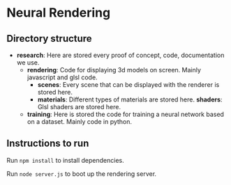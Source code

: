 # Neural Rendering

## Directory structure

* **research**: Here are stored every proof of concept, code, documentation we use.
  * **rendering**: Code for displaying 3d models on screen. Mainly javascript and glsl code.
    * **scenes**: Every scene that can be displayed with the renderer is stored here.
    * **materials**: Different types of materials are stored here.
      **shaders**: Glsl shaders are stored here.
  * **training**: Here is stored the code for training a neural network based on a dataset. Mainly code in python.


## Instructions to run

Run `npm install` to install dependencies.

Run `node server.js` to boot up the rendering server.